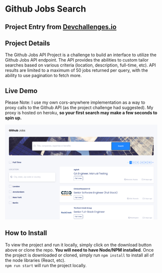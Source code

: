 <div style="{background-color: #333; color: #EEE; height: 100%;}">
<h1>Github Jobs Search</h1>
<h2>Project Entry from <a href="https://devchallenges.io/challenges/TtUjDt19eIHxNQ4n5jps">Devchallenges.io</a></h2>

<h2>Project Details</h2>
<p>The Github Jobs API Project is a challenge to build an interface to utilize the Github Jobs API endpoint. The API provides the abilities to custom tailor searches based on various criteria (location, description, full-time, etc). API results are limited to a maximum of 50 jobs returned per query, with the ability to use pagination to fetch more.</p>
<h2>Live Demo</h2>
<p>Please Note: I use my own cors-anywhere implementation as a way to proxy calls to the Github API (as the project challenge had suggested). My proxy is hosted on heroku, <strong>so your first search may make a few seconds to spin up.</strong></p>

<p style="{text-align:center;}">
<img src="projectImages/desktop_search.PNG" />
</p>

<h2>How to Install</h2>
<p>To view the project and run it locally, simply click on the download button above or clone the repo. <strong>You will need to have Node/NPM installed</strong>. Once the project is downloaded or cloned, simply run <code>npm install</code> to install all of the node libraries (React, etc). <br>
<code>npm run start</code> will run the project locally.</p>
</div>
